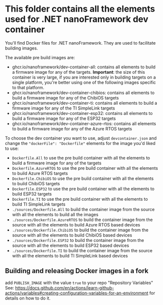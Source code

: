 # This folder contains all the elements used for .NET nanoFramework dev container

You'll find Docker files for .NET nanoFramework. They are used to facilitate building images.

The available pre build images are:

* ghcr.io/nanoframework/dev-container-all: contains all elements to build a firmware image for any of the targets. **Important**: the size of this container is very large, if you are interested only in building targets on a single platform, you're better using one of the following images specific to that platform.
* ghcr.io/nanoframework/dev-container-chibios: contains all elements to build a firmware image for any of the ChibiOS targets
* ghcr.io/nanoframework/dev-container-ti: contains all elements to build a firmware image for any of the TI SimpleLink targets
* ghcr.io/nanoframework/dev-container-esp32: contains all elements to build a firmware image for any of the ESP32 targets
* ghcr.io/nanoframework/dev-container-azure-rtos: contains all elements to build a firmware image for any of the Azure RTOS targets

To choose the dev container you want to use, adjust `devcontainer.json` and change the `"dockerFile": "Dockerfile"` elements for the image you'd liked to use:

* `Dockerfile.All` to use the pre build container with all the elements to build a firmware image for any of the targets
* `Dockerfile.AzureRTOS` to use the pre build container with all the elements to build Azure RTOS targets
* `Dockerfile.ChibiOS` to use the pre build container with all the elements to build ChibiOS targets
* `Dockerfile.ESP32` to use the pre build container with all the elements to build ESP32 targets
* `Dockerfile.TI` to use the pre build container with all the elements to build TI SimpleLink targets
* `./sources/Dockerfile.All` to build the container image from the source with all the elements to build all the images
* `./sources/Dockerfile.AzureRTOS` to build the container image from the source with all the elements to build Azure RTOS based devices
* `./sources/Dockerfile.ChibiOS` to build the container image from the source with all the elements to build ChibiOS based devices
* `./sources/Dockerfile.ESP32` to build the container image from the source with all the elements to build ESP32 based devices
* `./sources/Dockerfile.TI` to build the container image from the source with all the elements to build TI SimpleLink based devices


## Building and releasing Docker images in a fork

add `PUBLISH_IMAGE` with the value `true` to your repo "Repository Variables"
See: https://docs.github.com/en/actions/learn-github-actions/variables#creating-configuration-variables-for-an-environment for details on how to do it.
